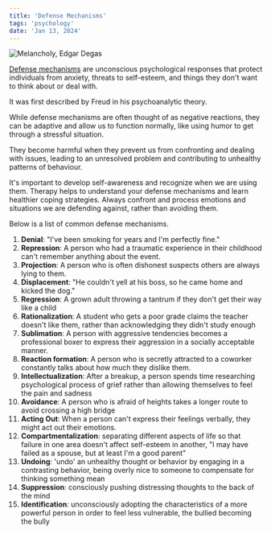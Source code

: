 ```yaml
---
title: 'Defense Mechanisms'
tags: 'psychology'
date: 'Jan 13, 2024'
---
```


![Melancholy, Edgar Degas](/images/melancholy.jpeg)

[Defense mechanisms](https://www.psychologytoday.com/us/basics/defense-mechanisms) are unconscious psychological responses that protect individuals from anxiety, threats to self-esteem, and things they don't want to think about or deal with.

It was first described by Freud in his psychoanalytic theory.

While defense mechanisms are often thought of as negative reactions, they can be adaptive and allow us to function normally, like using humor to get through a stressful situation.

They become harmful when they prevent us from confronting and dealing with issues, leading to an unresolved problem and contributing to unhealthy patterns of behaviour.

It's important to develop self-awareness and recognize when we are using them. Therapy helps to understand your defense mechanisms and learn healthier coping strategies. Always confront and process emotions and situations we are defending against, rather than avoiding them.

Below is a list of common defense mechanisms.

1. **Denial**: "I've been smoking for years and I'm perfectly fine."
2. **Repression**: A person who had a traumatic experience in their childhood can't remember anything about the event.
3. **Projection**: A person who is often dishonest suspects others are always lying to them.
4. **Displacement**: "He couldn't yell at his boss, so he came home and kicked the dog."
5. **Regression**: A grown adult throwing a tantrum if they don't get their way like a child
6. **Rationalization**: A student who gets a poor grade claims the teacher doesn't like them, rather than acknowledging they didn't study enough
7. **Sublimation**: A person with aggressive tendencies becomes a professional boxer to express their aggression in a socially acceptable manner.
8. **Reaction formation**: A person who is secretly attracted to a coworker constantly talks about how much they dislike them.
9. **Intellectualization**: After a breakup, a person spends time researching psychological process of grief rather than allowing themselves to feel the pain and sadness
10. **Avoidance**: A person who is afraid of heights takes a longer route to avoid crossing a high bridge
11. **Acting Out**: When a person can't express their feelings verbally, they might act out their emotions.
12. **Compartmentalization**: separating different aspects of life so that failure in one area doesn't affect self-esteem in another, "I may have failed as a spouse, but at least I'm a good parent"
13. **Undoing**: 'undo' an unhealthy thought or behavior by engaging in a contrasting behavior, being overly nice to someone to compensate for thinking something mean
14. **Suppression**: consciously pushing distressing thoughts to the back of the mind
15. **Identification**: unconsciously adopting the characteristics of a more powerful person in order to feel less vulnerable, the bullied becoming the bully
